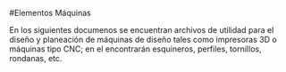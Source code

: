 #Elementos Máquinas

En los siguientes documenos se encuentran archivos de utilidad para el diseño y planeación de máquinas de diseño tales como impresoras 3D o máquinas tipo CNC; en el encontrarán esquineros, perfiles, tornillos, rondanas, etc.
